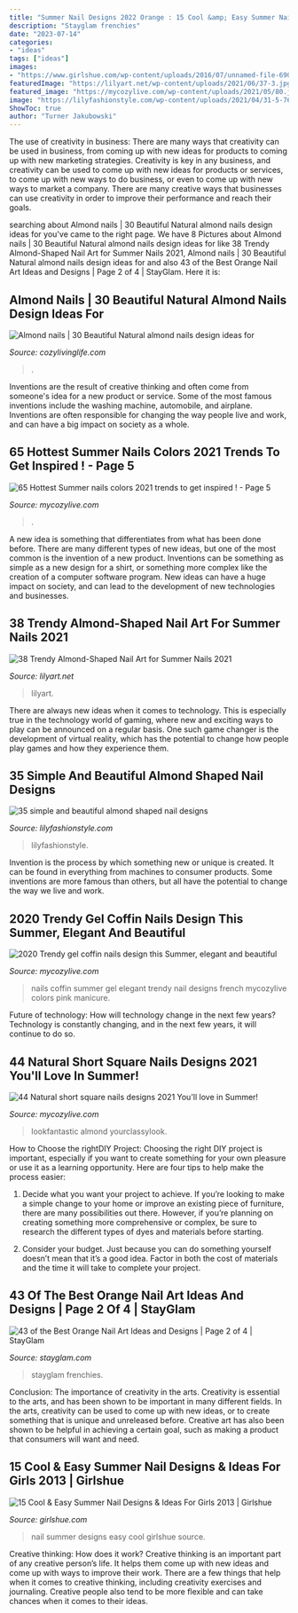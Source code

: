 ```yaml
---
title: "Summer Nail Designs 2022 Orange : 15 Cool &amp; Easy Summer Nail Designs &amp; Ideas For Girls 2013"
description: "Stayglam frenchies"
date: "2023-07-14"
categories:
- "ideas"
tags: ["ideas"]
images:
- "https://www.girlshue.com/wp-content/uploads/2016/07/unnamed-file-6908.jpg"
featuredImage: "https://lilyart.net/wp-content/uploads/2021/06/37-3.jpg"
featured_image: "https://mycozylive.com/wp-content/uploads/2021/05/80.jpg"
image: "https://lilyfashionstyle.com/wp-content/uploads/2021/04/31-5-768x1152.jpg"
ShowToc: true
author: "Turner Jakubowski"
---
```



The use of creativity in business: There are many ways that creativity can be used in business, from coming up with new ideas for products to coming up with new marketing strategies.
Creativity is key in any business, and creativity can be used to come up with new ideas for products or services, to come up with new ways to do business, or even to come up with new ways to market a company. There are many creative ways that businesses can use creativity in order to improve their performance and reach their goals.

	

		
searching about Almond nails | 30 Beautiful Natural almond nails design ideas for you've came to the right page. We have 8 Pictures about Almond nails | 30 Beautiful Natural almond nails design ideas for like 38 Trendy Almond-Shaped Nail Art for Summer Nails 2021, Almond nails | 30 Beautiful Natural almond nails design ideas for and also 43 of the Best Orange Nail Art Ideas and Designs | Page 2 of 4 | StayGlam. Here it is:
		
    
## Almond Nails | 30 Beautiful Natural Almond Nails Design Ideas For

<img loading=lazy src="https://cozylivinglife.com/wp-content/uploads/2021/02/2-6.jpg" onerror="this.onerror=null;this.src='https://tse2.mm.bing.net/th?id=OIP.3F6oX453kuedR6kcL92inQHaK3&amp;pid=15.1';" alt="Almond nails | 30 Beautiful Natural almond nails design ideas for">

_Source: cozylivinglife.com_

>. 

	

Inventions are the result of creative thinking and often come from someone's idea for a new product or service. Some of the most famous inventions include the washing machine, automobile, and airplane. Inventions are often responsible for changing the way people live and work, and can have a big impact on society as a whole.

    
## 65 Hottest Summer Nails Colors 2021 Trends To Get Inspired ! - Page 5

<img loading=lazy src="https://mycozylive.com/wp-content/uploads/2021/05/80.jpg" onerror="this.onerror=null;this.src='https://tse3.mm.bing.net/th?id=OIP.Rh5LZ2WPW7fXBkjGfqWRwQHaLH&amp;pid=15.1';" alt="65 Hottest Summer nails colors 2021 trends to get inspired ! - Page 5">

_Source: mycozylive.com_

>. 

	

A new idea is something that differentiates from what has been done before. There are many different types of new ideas, but one of the most common is the invention of a new product. Inventions can be something as simple as a new design for a shirt, or something more complex like the creation of a computer software program. New ideas can have a huge impact on society, and can lead to the development of new technologies and businesses.

    
## 38 Trendy Almond-Shaped Nail Art For Summer Nails 2021

<img loading=lazy src="https://lilyart.net/wp-content/uploads/2021/06/37-3.jpg" onerror="this.onerror=null;this.src='https://tse4.mm.bing.net/th?id=OIP.Ujq4zA9J4oV4Y468COQeuAHaLH&amp;pid=15.1';" alt="38 Trendy Almond-Shaped Nail Art for Summer Nails 2021">

_Source: lilyart.net_

>lilyart. 

	

There are always new ideas when it comes to technology. This is especially true in the technology world of gaming, where new and exciting ways to play can be announced on a regular basis. One such game changer is the development of virtual reality, which has the potential to change how people play games and how they experience them.

    
## 35 Simple And Beautiful Almond Shaped Nail Designs

<img loading=lazy src="https://lilyfashionstyle.com/wp-content/uploads/2021/04/31-5-768x1152.jpg" onerror="this.onerror=null;this.src='https://tse2.mm.bing.net/th?id=OIP.z0zP5cK2UUflcOSa590GmQHaLH&amp;pid=15.1';" alt="35 simple and beautiful almond shaped nail designs">

_Source: lilyfashionstyle.com_

>lilyfashionstyle. 

	

Invention is the process by which something new or unique is created. It can be found in everything from machines to consumer products. Some inventions are more famous than others, but all have the potential to change the way we live and work.

    
## 2020 Trendy Gel Coffin Nails Design This Summer, Elegant And Beautiful

<img loading=lazy src="https://mycozylive.com/wp-content/uploads/2020/06/11-3.jpg" onerror="this.onerror=null;this.src='https://tse1.mm.bing.net/th?id=OIP.Lams6yUcnS5i8ESkORAy7wHaLL&amp;pid=15.1';" alt="2020 Trendy gel coffin nails design this Summer, elegant and beautiful">

_Source: mycozylive.com_

>nails coffin summer gel elegant trendy nail designs french mycozylive colors pink manicure. 

	

Future of technology: How will technology change in the next few years?
Technology is constantly changing, and in the next few years, it will continue to do so.

    
## 44 Natural Short Square Nails Designs 2021 You&#039;ll Love In Summer!

<img loading=lazy src="https://mycozylive.com/wp-content/uploads/2021/04/31-8.jpg" onerror="this.onerror=null;this.src='https://tse3.mm.bing.net/th?id=OIP.ELLcvNNz3AQ5sj9rNi4FVwHaLH&amp;pid=15.1';" alt="44 Natural short square nails designs 2021 You&#039;ll love in Summer!">

_Source: mycozylive.com_

>lookfantastic almond yourclassylook. 

	

How to Choose the rightDIY Project:
Choosing the right DIY project is important, especially if you want to create something for your own pleasure or use it as a learning opportunity. Here are four tips to help make the process easier:
1. Decide what you want your project to achieve. If you’re looking to make a simple change to your home or improve an existing piece of furniture, there are many possibilities out there. However, if you’re planning on creating something more comprehensive or complex, be sure to research the different types of dyes and materials before starting.

2. Consider your budget. Just because you can do something yourself doesn’t mean that it’s a good idea. Factor in both the cost of materials and the time it will take to complete your project.

    
## 43 Of The Best Orange Nail Art Ideas And Designs | Page 2 Of 4 | StayGlam

<img loading=lazy src="https://stayglam.com/wp-content/uploads/2019/10/French-Tip-Orange-Nails.jpg" onerror="this.onerror=null;this.src='https://tse3.mm.bing.net/th?id=OIP.HUVTxGm57xI2EohM7OhFcQHaLH&amp;pid=15.1';" alt="43 of the Best Orange Nail Art Ideas and Designs | Page 2 of 4 | StayGlam">

_Source: stayglam.com_

>stayglam frenchies. 

	

Conclusion: The importance of creativity in the arts.
Creativity is essential to the arts, and has been shown to be important in many different fields. In the arts, creativity can be used to come up with new ideas, or to create something that is unique and unreleased before. Creative art has also been shown to be helpful in achieving a certain goal, such as making a product that consumers will want and need.

    
## 15 Cool &amp; Easy Summer Nail Designs &amp; Ideas For Girls 2013 | Girlshue

<img loading=lazy src="https://www.girlshue.com/wp-content/uploads/2016/07/unnamed-file-6908.jpg" onerror="this.onerror=null;this.src='https://tse1.mm.bing.net/th?id=OIP.pGwuzdo8NGeMyu4BpcSaAAHaIu&amp;pid=15.1';" alt="15 Cool &amp; Easy Summer Nail Designs &amp; Ideas For Girls 2013 | Girlshue">

_Source: girlshue.com_

>nail summer designs easy cool girlshue source. 

	

Creative thinking: How does it work?
Creative thinking is an important part of any creative person’s life. It helps them come up with new ideas and come up with ways to improve their work. There are a few things that help when it comes to creative thinking, including creativity exercises and journaling. Creative people also tend to be more flexible and can take chances when it comes to their ideas.

